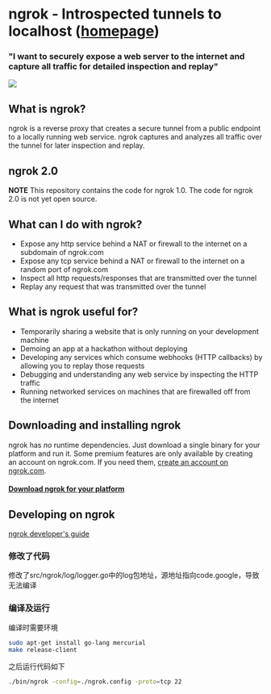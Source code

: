 # ngrok - Introspected tunnels to localhost ([homepage](https://ngrok.com))
### "I want to securely expose a web server to the internet and capture all traffic for detailed inspection and replay"
![](https://ngrok.com/static/img/overview.png)

## What is ngrok?
ngrok is a reverse proxy that creates a secure tunnel from a public endpoint to a locally running web service.
ngrok captures and analyzes all traffic over the tunnel for later inspection and replay.

## ngrok 2.0
**NOTE** This repository contains the code for ngrok 1.0. The code for ngrok 2.0 is not yet open source.

## What can I do with ngrok?
- Expose any http service behind a NAT or firewall to the internet on a subdomain of ngrok.com
- Expose any tcp service behind a NAT or firewall to the internet on a random port of ngrok.com
- Inspect all http requests/responses that are transmitted over the tunnel
- Replay any request that was transmitted over the tunnel


## What is ngrok useful for?
- Temporarily sharing a website that is only running on your development machine
- Demoing an app at a hackathon without deploying
- Developing any services which consume webhooks (HTTP callbacks) by allowing you to replay those requests
- Debugging and understanding any web service by inspecting the HTTP traffic
- Running networked services on machines that are firewalled off from the internet


## Downloading and installing ngrok
ngrok has _no_ runtime dependencies. Just download a single binary for your platform and run it. Some premium features
are only available by creating an account on ngrok.com. If you need them, [create an account on ngrok.com](https://ngrok.com/signup).

#### [Download ngrok for your platform](https://ngrok.com/download)

## Developing on ngrok
[ngrok developer's guide](docs/DEVELOPMENT.md)

### 修改了代码

修改了src/ngrok/log/logger.go中的log包地址，源地址指向code.google，导致无法编译

### 编译及运行

编译时需要环境

```bash
sudo apt-get install go-lang mercurial
make release-client
```

之后运行代码如下

```bash
./bin/ngrok -config=./ngrok.config -proto=tcp 22
```
